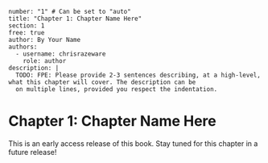 ```metadata
number: "1" # Can be set to "auto"
title: "Chapter 1: Chapter Name Here"
section: 1
free: true
author: By Your Name
authors:
  - username: chrisrazeware
    role: author
description: |
  TODO: FPE: Please provide 2-3 sentences describing, at a high-level, what this chapter will cover. The description can be
  on multiple lines, provided you respect the indentation.
```

# Chapter 1: Chapter Name Here

This is an early access release of this book. Stay tuned for this chapter in a future release!

